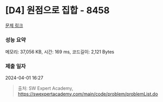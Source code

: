 # [D4] 원점으로 집합 - 8458 

[문제 링크](https://swexpertacademy.com/main/code/problem/problemDetail.do?contestProbId=AWzaq5KKk_ADFAVU) 

### 성능 요약

메모리: 37,056 KB, 시간: 169 ms, 코드길이: 2,121 Bytes

### 제출 일자

2024-04-01 16:27



> 출처: SW Expert Academy, https://swexpertacademy.com/main/code/problem/problemList.do